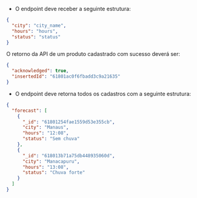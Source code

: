 - O endpoint deve receber a seguinte estrutura:

```json
{
  "city": "city_name",
  "hours": "hours",
  "status": "status"
}
```

O retorno da API de um produto cadastrado com sucesso deverá ser:

```json
{
  "acknowledged": true,
  "insertedId": "61801ac0f6fbadd3c9a21635"
}
```

- O endpoint deve retorna todos os cadastros com a seguinte estrutura: 

```json
{
  "forecast": [
    {
      "_id": "61801254fae1559d53e355cb",
      "city": "Manaus",
      "hours": "12:08",
      "status": "Sem chuva"
    },
    {
      "_id": "618013b71a75db448935060d",
      "city": "Manacapuru",
      "hours": "13:08",
      "status": "Chuva forte"
    }
  ]
}
```
